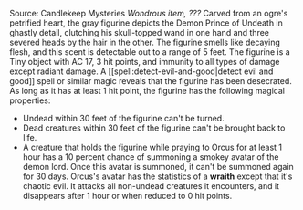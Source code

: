 Source: Candlekeep Mysteries
*Wondrous item, ???*
Carved from an ogre's petrified heart, the gray figurine depicts the Demon Prince of Undeath in ghastly detail, clutching his skull-topped wand in one hand and three severed heads by the hair in the other. The figurine smells like decaying flesh, and this scent is detectable out to a range of 5 feet.
The figurine is a Tiny object with AC 17, 3 hit points, and immunity to all types of damage except radiant damage. A [[spell:detect-evil-and-good|detect evil and good]] spell or similar magic reveals that the figurine has been desecrated. As long as it has at least 1 hit point, the figurine has the following magical properties:
* Undead within 30 feet of the figurine can't be turned.
* Dead creatures within 30 feet of the figurine can't be brought back to life.
* A creature that holds the figurine while praying to Orcus for at least 1 hour has a 10 percent chance of summoning a smokey avatar of the demon lord. Once this avatar is summoned, it can't be summoned again for 30 days. Orcus's avatar has the statistics of a **wraith** except that it's chaotic evil. It attacks all non-undead creatures it encounters, and it disappears after 1 hour or when reduced to 0 hit points.
